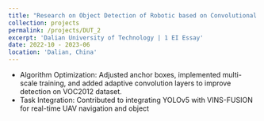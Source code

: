 ```yaml
---
title: "Research on Object Detection of Robotic based on Convolutional Neural Networks "
collection: projects
permalink: /projects/DUT_2
excerpt: 'Dalian University of Technology | 1 EI Essay'
date: 2022-10 - 2023-06
location: 'Dalian, China'
---
```

* Algorithm Optimization: Adjusted anchor boxes, implemented multi-scale training, and added adaptive convolution layers to improve detection on VOC2012 dataset. 
* Task Integration: Contributed to integrating YOLOv5 with VINS-FUSION for real-time UAV navigation and object
